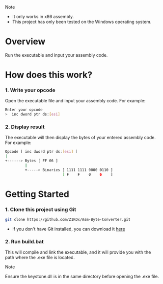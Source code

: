 > [!NOTE] 
> - It only works in x86 assembly.
> - This project has only been tested on the Windows operating system.

# Overview
Run the executable and input your assembly code.

# How does this work?

### 1. Write your opcode
Open the executable file and input your assembly code. For example:
```bash
Enter your opcode
>  inc dword ptr ds:[esi]
```

### 2. Display result
The executable will then display the bytes of your entered assembly code. For example:
```bash
Opcode [ inc dword ptr ds:[esi] ]
|
+------> Bytes [ FF 06 ]
         |
         +-----> Binaries [ 1111 1111 0000 0110 ]
                          [ F    F    0    6    ]
```

# Getting Started
### 1. Clone this project using Git
```bash
git clone https://github.com/Z1KOx/Asm-Byte-Converter.git
```
- If you don't have Git installed, you can download it <a href="https://git-scm.com/downloads">here</a>

### 2. Run build.bat
This will compile and link the executable, and it will provide you with the path where the .exe file is located.

> [!NOTE]
> Ensure the keystone.dll is in the same directory before opening the .exe file.
